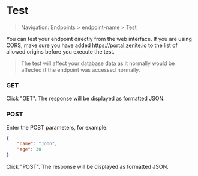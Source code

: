 # Test

> Navigation: Endpoints > endpoint-name > Test

You can test your endpoint directly from the web interface. If you are using CORS, make sure you have added https://portal.zenite.io to the list of allowed origins before you execute the test.

> The test will affect your database data as it normally would be affected if the endpoint was accessed normally.

### GET

Click "GET". The response will be displayed as formatted JSON.

### POST

Enter the POST parameters, for example:

```json
{
    "name": "John",
    "age": 30
}
```

Click "POST". The response will be displayed as formatted JSON.